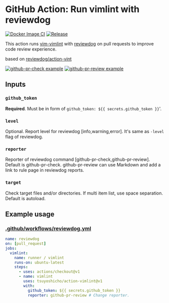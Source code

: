 # GitHub Action: Run vimlint with reviewdog

[![Docker Image CI](https://github.com/tsuyoshicho/action-vimlint/workflows/Docker%20Image%20CI/badge.svg)](https://github.com/tsuyoshicho/action-vimlint/actions)
[![Release](https://img.shields.io/github/release/tsuyoshicho/action-vimlint.svg?maxAge=43200)](https://github.com/tsuyoshicho/action-vimlint/releases)

This action runs [vim-vimlint](https://github.com/syngan/vim-vimlint) with
[reviewdog](https://github.com/reviewdog/reviewdog) on pull requests to improve
code review experience.

based on [reviewdog/action-vint](https://github.com/reviewdog/action-vint)

[![github-pr-check example](https://user-images.githubusercontent.com/96727/68837462-f2505700-06ff-11ea-9df6-80f508cc928a.png)](https://github.com/tsuyoshicho/action-vimlint/pull/1)
[![github-pr-review example](https://user-images.githubusercontent.com/96727/68837468-f67c7480-06ff-11ea-9a05-2b663f771409.png)](https://github.com/tsuyoshicho/action-vimlint/pull/1)

## Inputs

### `github_token`

**Required**. Must be in form of `github_token: ${{ secrets.github_token }}`'.

### `level`

Optional. Report level for reviewdog [info,warning,error].
It's same as `-level` flag of reviewdog.

### `reporter`

Reporter of reviewdog command [github-pr-check,github-pr-review].
Default is github-pr-check.
github-pr-review can use Markdown and add a link to rule page in reviewdog reports.

### `target`

Check target files and/or directories.
If multi item list, use space separation.
Default is autoload.

## Example usage

### [.github/workflows/reviewdog.yml](.github/workflows/reviewdog.yml)

```yml
name: reviewdog
on: [pull_request]
jobs:
  vimlint:
    name: runner / vimlint
    runs-on: ubuntu-latest
    steps:
      - uses: actions/checkout@v1
      - name: vimlint
        uses: tsuyoshicho/action-vimlint@v1
        with:
          github_token: ${{ secrets.github_token }}
          reporter: github-pr-review # Change reporter.
```
